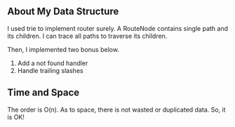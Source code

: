 ## About My Data Structure
I used trie to implement router surely.
A RouteNode contains single path and its children.
I can trace all paths to traverse its children.

Then, I implemented two bonus below.
1. Add a not found handler
2. Handle trailing slashes

## Time and Space
The order is O(n).
As to space, there is not wasted or duplicated data.
So, it is OK!

